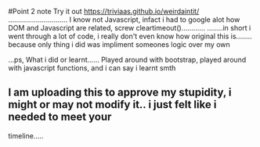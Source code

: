 #Point 2 note
Try it out
https://triviaas.github.io/weirdaintit/
..............................
I know not Javascript,
infact i had to google alot how DOM and Javascript are related,
screw cleartimeout()............
........in short i went through a lot of code, i really don't even know how original this is........
because only thing i did was impliment someones logic over my own

...ps,
What i did or learnt......
Played around with bootstrap, played around with javascript functions,
and i can say i learnt smth

## I am uploading this to approve my stupidity, i might or may not modify it.. i just felt like i needed to meet your
timeline.....
